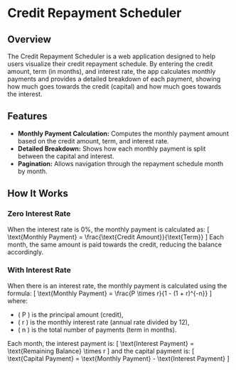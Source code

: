 # Credit Repayment Scheduler

## Overview

The Credit Repayment Scheduler is a web application designed to help users visualize their credit repayment schedule. By entering the credit amount, term (in months), and interest rate, the app calculates monthly payments and provides a detailed breakdown of each payment, showing how much goes towards the credit (capital) and how much goes towards the interest.

## Features

- **Monthly Payment Calculation:** Computes the monthly payment amount based on the credit amount, term, and interest rate.
- **Detailed Breakdown:** Shows how each monthly payment is split between the capital and interest.
- **Pagination:** Allows navigation through the repayment schedule month by month.

## How It Works

### Zero Interest Rate

When the interest rate is 0%, the monthly payment is calculated as:
\[
\text{Monthly Payment} = \frac{\text{Credit Amount}}{\text{Term}}
\]
Each month, the same amount is paid towards the credit, reducing the balance accordingly.

### With Interest Rate

When there is an interest rate, the monthly payment is calculated using the formula:
\[
\text{Monthly Payment} = \frac{P \times r}{1 - (1 + r)^{-n}}
\]
where:

- \( P \) is the principal amount (credit),
- \( r \) is the monthly interest rate (annual rate divided by 12),
- \( n \) is the total number of payments (term in months).

Each month, the interest payment is:
\[
\text{Interest Payment} = \text{Remaining Balance} \times r
\]
and the capital payment is:
\[
\text{Capital Payment} = \text{Monthly Payment} - \text{Interest Payment}
\]
